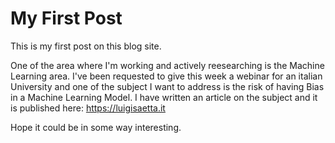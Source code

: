 # My First Post

This is my first post on this blog site. 

One of the area where I'm working and actively reesearching is the Machine Learning area. 
I've been requested to give this week a webinar for an italian University and one of the subject I want to address is the risk of having Bias in a Machine Learning Model.
I have written an article on the subject and it is published here: https://luigisaetta.it

Hope it could be in some way interesting.

